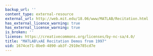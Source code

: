 ```yaml
---
backup_url: ''
content_type: external-resource
external_url: http://web.mit.edu/18.06/www/MATLAB/Recitation.html
has_external_licence_warning: true
has_external_license_warning: true
is_broken: ''
license: https://creativecommons.org/licenses/by-nc-sa/4.0/
title: "MATLAB\xAE Recitation Demos from 1997"
uid: 1674ce71-8be0-4890-ab3f-2910e785cd7e
---
```

